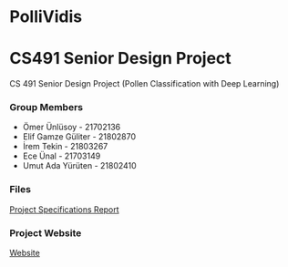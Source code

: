 # PolliVidis
# CS491 Senior Design Project

CS 491 Senior Design Project (Pollen Classification with Deep Learning)

### Group Members
  - Ömer Ünlüsoy 	        - 21702136  
  - Elif Gamze Güliter    - 21802870  
  - İrem Tekin		        - 21803267  
  - Ece Ünal			        - 21703149 
  - Umut Ada Yürüten		  - 21802410 

### Files
[Project Specifications Report]()

### Project Website
[Website](https://omerunlusoy.github.io/CS491_Senior_Design_Project/)
